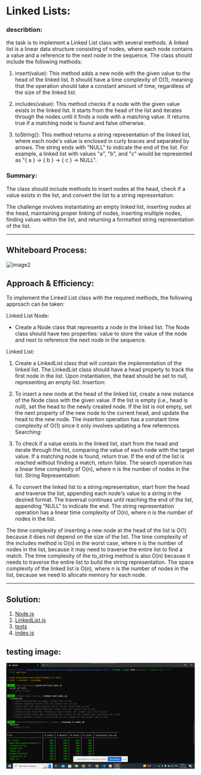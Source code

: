# Linked Lists:
### describtion: 
the task is to implement a Linked List class with several methods. A linked list is a linear data structure consisting of nodes, where each node contains a value and a reference to the next node in the sequence. The class should include the following methods:
1. insert(value): This method adds a new node with the given value to the head of the linked list. It should have a time complexity of O(1), meaning that the operation should take a constant amount of time, regardless of the size of the linked list.

2. includes(value): This method checks if a node with the given value exists in the linked list. It starts from the head of the list and iterates through the nodes until it finds a node with a matching value. It returns true if a matching node is found and false otherwise.

3. toString(): This method returns a string representation of the linked list, where each node's value is enclosed in curly braces and separated by arrows. The string ends with "NULL" to indicate the end of the list. For example, a linked list with values "a", "b", and "c" would be represented as "{ a } -> { b } -> { c } -> NULL".

### Summary:
 The class should include methods to insert nodes at the head, check if a value exists in the list, and convert the list to a string representation.

The challenge involves instantiating an empty linked list, inserting nodes at the head, maintaining proper linking of nodes, inserting multiple nodes, finding values within the list, and returning a formatted string representation of the list.
___________________________________________________________________________________________________________
## Whiteboard Process:

![image2](https://i.ibb.co/DDdY1X4/Whiteboard.jpg)
## Approach & Efficiency:
To implement the Linked List class with the required methods, the following approach can be taken:

Linked List Node:
- Create a Node class that represents a node in the linked list.
The Node class should have two properties: value to store the value of the node and next to reference the next node in the sequence.

Linked List:
1. Create a LinkedList class that will contain the implementation of the linked list.
The LinkedList class should have a head property to track the first node in the list.
Upon instantiation, the head should be set to null, representing an empty list.
Insertion:

2. To insert a new node at the head of the linked list, create a new instance of the Node class with the given value.
If the list is empty (i.e., head is null), set the head to the newly created node.
If the list is not empty, set the next property of the new node to the current head, and update the head to the new node.
The insertion operation has a constant time complexity of O(1) since it only involves updating a few references.
Searching:

3. To check if a value exists in the linked list, start from the head and iterate through the list, comparing the value of each node with the target value.
If a matching node is found, return true.
If the end of the list is reached without finding a match, return false.
The search operation has a linear time complexity of O(n), where n is the number of nodes in the list.
String Representation:

4. To convert the linked list to a string representation, start from the head and traverse the list, appending each node's value to a string in the desired format.
The traversal continues until reaching the end of the list, appending "NULL" to indicate the end.
The string representation operation has a linear time complexity of O(n), where n is the number of nodes in the list.

The time complexity of inserting a new node at the head of the list is O(1) because it does not depend on the size of the list. The time complexity of the includes method is O(n) in the worst case, where n is the number of nodes in the list, because it may need to traverse the entire list to find a match. The time complexity of the to_string method is also O(n) because it needs to traverse the entire list to build the string representation.
The space complexity of the linked list is O(n), where n is the number of nodes in the list, because we need to allocate memory for each node.
_________________________________________________________________________________________________________
## Solution:
1. [Node.js](./lib/Node.js)
2. [LinkedList.js](./lib/LinkedList.js)
3. [tests](./__tests__/linked-list.test.js)
4. [index.js](./index.js)

## testing image:
![image1](./tests.png)


